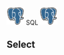 <div>
  <img src="https://github.com/devicons/devicon/blob/master/icons/postgresql/postgresql-original.svg" width="40px"/>
  SQL
  <img src="https://github.com/devicons/devicon/blob/master/icons/postgresql/postgresql-original.svg" width="40px"/>
</div>                                                                                                                             
                                                                                                                             
## Select
